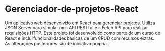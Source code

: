 # Gerenciador-de-projetos-React
Um aplicativo web desenvolvido em React para gerenciar projetos. Utiliza JSON Server para simular uma API RESTful e o Fetch API para realizar requisições HTTP. Este projeto foi desenvolvido como parte de um curso de React e inclui funcionalidades básicas de um CRUD com recursos extras. As alterações posteriores são de iniciativa própria.
